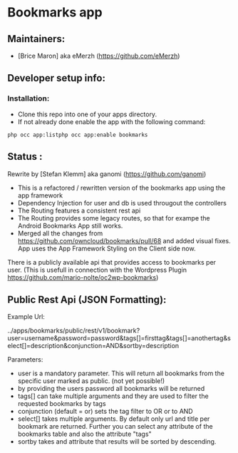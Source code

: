 Bookmarks app
============

Maintainers:
------------
- [Brice Maron] aka eMerzh (https://github.com/eMerzh)

Developer setup info:
---------------------
### Installation:
* Clone this repo into one of your apps directory.
* If not already done enable the app with the following command:
```code
php occ app:listphp occ app:enable bookmarks
```


Status :
---------
Rewrite by [Stefan Klemm] aka ganomi (https://github.com/ganomi)

* This is a refactored / rewritten version of the bookmarks app using the app framework
* Dependency Injection for user and db is used througout the controllers
* The Routing features a consistent rest api
* The Routing provides some legacy routes, so that for exampe the Android Bookmarks App still works.
* Merged all the changes from https://github.com/owncloud/bookmarks/pull/68 and added visual fixes. App uses the App Framework Styling on the Client side now.

There is a publicly available api that provides access to bookmarks per user. (This is usefull in connection with the Wordpress Plugin https://github.com/mario-nolte/oc2wp-bookmarks)

Public Rest Api (JSON Formatting):
---------
Example Url:

../apps/bookmarks/public/rest/v1/bookmark?user=username&password=password&tags[]=firsttag&tags[]=anothertag&select[]=description&conjunction=AND&sortby=description

Parameters:

* user is a mandatory parameter. This will return all bookmarks from the specific user marked as public. (not yet possible!)
* by providing the users password all bookmarks will be returned
* tags[] can take multiple arguments and they are used to filter the requested bookmarks by tags
* conjunction (default = or) sets the tag filter to OR or to AND
* select[] takes multiple arguments. By default only url and title per bookmark are returned. Further you can select any attribute of the bookmarks table and also the attribute "tags"
* sortby takes and attribute that results will be sorted by descending.
